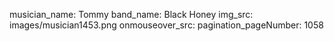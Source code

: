 musician_name: Tommy
band_name: Black Honey
img_src: images/musician1453.png
onmouseover_src: 
pagination_pageNumber: 1058